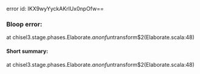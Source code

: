 error id: IKX9wyYyckAKrlUx0npOfw==
### Bloop error:

at chisel3.stage.phases.Elaborate.$anonfun$transform$2(Elaborate.scala:48)
#### Short summary: 

at chisel3.stage.phases.Elaborate.$anonfun$transform$2(Elaborate.scala:48)